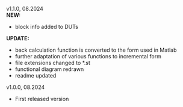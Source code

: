 v1.1.0, 08.2024\
**NEW:**
- block info added to DUTs

**UPDATE:**
- back calculation function is converted to the form used in Matlab
- further adaptation of various functions to incremental form
- file extensions changed to *.st
- functional diagram redrawn
- readme updated

v1.0.0, 08.2024
- First released version